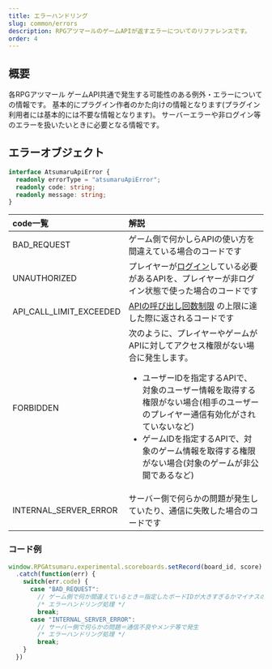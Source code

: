 ```yaml
---
title: エラーハンドリング
slug: common/errors
description: RPGアツマールのゲームAPIが返すエラーについてのリファレンスです。
order: 4
---
```


## 概要
各RPGアツマール ゲームAPI共通で発生する可能性のある例外・エラーについての情報です。
基本的にプラグイン作者のかた向けの情報となります(プラグイン利用者には基本的には不要な情報となります)。
サーバーエラーや非ログイン等のエラーを扱いたいときに必要となる情報です。

## エラーオブジェクト

```ts
interface AtsumaruApiError {
  readonly errorType = "atsumaruApiError";
  readonly code: string;
  readonly message: string;
}
```

code一覧 | 解説
:---|:---
BAD_REQUEST | ゲーム側で何かしらAPIの使い方を間違えている場合のコードです
UNAUTHORIZED | プレイヤーが[ログイン](/common/login)している必要があるAPIを、プレイヤーが非ログイン状態で使った場合のコードです
API_CALL_LIMIT_EXCEEDED | [APIの呼び出し回数制限](/common/rate-limit) の上限に達した際に返されるコードです
FORBIDDEN | 次のように、プレイヤーやゲームがAPIに対してアクセス権限がない場合に発生します。<ul><li>ユーザーIDを指定するAPIで、対象のユーザー情報を取得する権限がない場合(相手のユーザーのプレイヤー通信有効化がされていないなど)</li><li>ゲームIDを指定するAPIで、対象のゲーム情報を取得する権限がない場合(対象のゲームが非公開であるなど)</li></ul>
INTERNAL_SERVER_ERROR | サーバー側で何らかの問題が発生していたり、通信に失敗した場合のコードです


### コード例

```js
window.RPGAtsumaru.experimental.scoreboards.setRecord(board_id, score)
  .catch(function(err) {
    switch(err.code) {
      case "BAD_REQUEST":
        // ゲーム側で何か間違えているとき＝指定したボードIDが大きすぎるかマイナスの場合などに発生
        /* エラーハンドリング処理 */
        break;
      case "INTERNAL_SERVER_ERROR":
        // サーバー側で何らかの問題＝通信不良やメンテ等で発生
        /* エラーハンドリング処理 */
        break;
    }
  })
```
